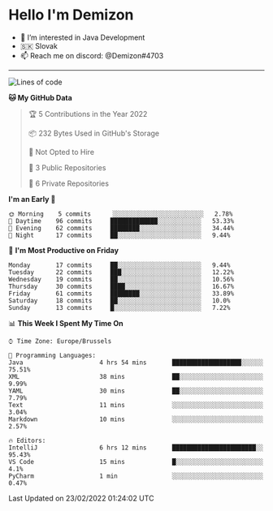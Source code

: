 # Hello I'm Demizon
- 👀 I’m interested in Java Development
- 🇸🇰 Slovak
- 📫 Reach me on discord: @Demizon#4703
<hr>

<!--START_SECTION:waka-->
![Lines of code](https://img.shields.io/badge/From%20Hello%20World%20I%27ve%20Written-12%20Thousand%20lines%20of%20code-blue)

**🐱 My GitHub Data** 

> 🏆 5 Contributions in the Year 2022
 > 
> 📦 232 Bytes Used in GitHub's Storage 
 > 
> 🚫 Not Opted to Hire
 > 
> 📜 3 Public Repositories 
 > 
> 🔑 6 Private Repositories  
 > 
**I'm an Early 🐤** 

```text
🌞 Morning    5 commits      ░░░░░░░░░░░░░░░░░░░░░░░░░   2.78% 
🌆 Daytime    96 commits     █████████████░░░░░░░░░░░░   53.33% 
🌃 Evening    62 commits     ████████░░░░░░░░░░░░░░░░░   34.44% 
🌙 Night      17 commits     ██░░░░░░░░░░░░░░░░░░░░░░░   9.44%

```
📅 **I'm Most Productive on Friday** 

```text
Monday       17 commits     ██░░░░░░░░░░░░░░░░░░░░░░░   9.44% 
Tuesday      22 commits     ███░░░░░░░░░░░░░░░░░░░░░░   12.22% 
Wednesday    19 commits     ██░░░░░░░░░░░░░░░░░░░░░░░   10.56% 
Thursday     30 commits     ████░░░░░░░░░░░░░░░░░░░░░   16.67% 
Friday       61 commits     ████████░░░░░░░░░░░░░░░░░   33.89% 
Saturday     18 commits     ██░░░░░░░░░░░░░░░░░░░░░░░   10.0% 
Sunday       13 commits     █░░░░░░░░░░░░░░░░░░░░░░░░   7.22%

```


📊 **This Week I Spent My Time On** 

```text
⌚︎ Time Zone: Europe/Brussels

💬 Programming Languages: 
Java                     4 hrs 54 mins       ███████████████████░░░░░░   75.51% 
XML                      38 mins             ██░░░░░░░░░░░░░░░░░░░░░░░   9.99% 
YAML                     30 mins             ██░░░░░░░░░░░░░░░░░░░░░░░   7.79% 
Text                     11 mins             ░░░░░░░░░░░░░░░░░░░░░░░░░   3.04% 
Markdown                 10 mins             ░░░░░░░░░░░░░░░░░░░░░░░░░   2.57%

🔥 Editors: 
IntelliJ                 6 hrs 12 mins       ███████████████████████░░   95.43% 
VS Code                  15 mins             █░░░░░░░░░░░░░░░░░░░░░░░░   4.1% 
PyCharm                  1 min               ░░░░░░░░░░░░░░░░░░░░░░░░░   0.47%

```


 Last Updated on 23/02/2022 01:24:02 UTC
<!--END_SECTION:waka-->
